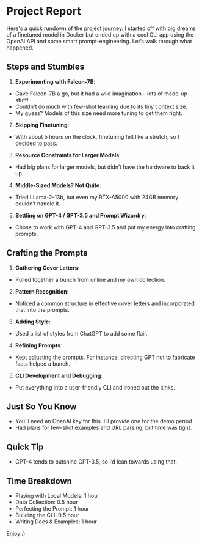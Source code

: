 # Project Report

Here's a quick rundown of the project journey. I started off with big dreams of a finetuned model in Docker but ended up with a cool CLI app using the OpenAI API and some smart prompt-engineering. Let’s walk through what happened.

## Steps and Stumbles

1. **Experimenting with Falcon-7B**: 
- Gave Falcon-7B a go, but it had a wild imagination – lots of made-up stuff!
- Couldn't do much with few-shot learning due to its tiny context size.
- My guess? Models of this size need more tuning to get them right.

2. **Skipping Finetuning**:
- With about 5 hours on the clock, finetuning felt like a stretch, so I decided to pass.

3. **Resource Constraints for Larger Models**:
- Had big plans for larger models, but didn’t have the hardware to back it up.

4. **Middle-Sized Models? Not Quite**:
- Tried LLama-2-13b, but even my RTX-A5000 with 24GB memory couldn’t handle it.

5. **Settling on GPT-4 / GPT-3.5 and Prompt Wizardry**:
- Chose to work with GPT-4 and GPT-3.5 and put my energy into crafting prompts.

## Crafting the Prompts

1. **Gathering Cover Letters**:
- Pulled together a bunch from online and my own collection.

2. **Pattern Recognition**:
- Noticed a common structure in effective cover letters and incorporated that into the prompts.

3. **Adding Style**:
- Used a list of styles from ChatGPT to add some flair.

4. **Refining Prompts**:
- Kept adjusting the prompts. For instance, directing GPT not to fabricate facts helped a bunch.

5. **CLI Development and Debugging**:
- Put everything into a user-friendly CLI and ironed out the kinks.

## Just So You Know

- You’ll need an OpenAI key for this. I’ll provide one for the demo period.
- Had plans for few-shot examples and URL parsing, but time was tight.

## Quick Tip

- GPT-4 tends to outshine GPT-3.5, so I’d lean towards using that.

## Time Breakdown

- Playing with Local Models: 1 hour
- Data Collection: 0.5 hour
- Perfecting the Prompt: 1 hour
- Building the CLI: 0.5 hour
- Writing Docs & Examples: 1 hour

Enjoy :)